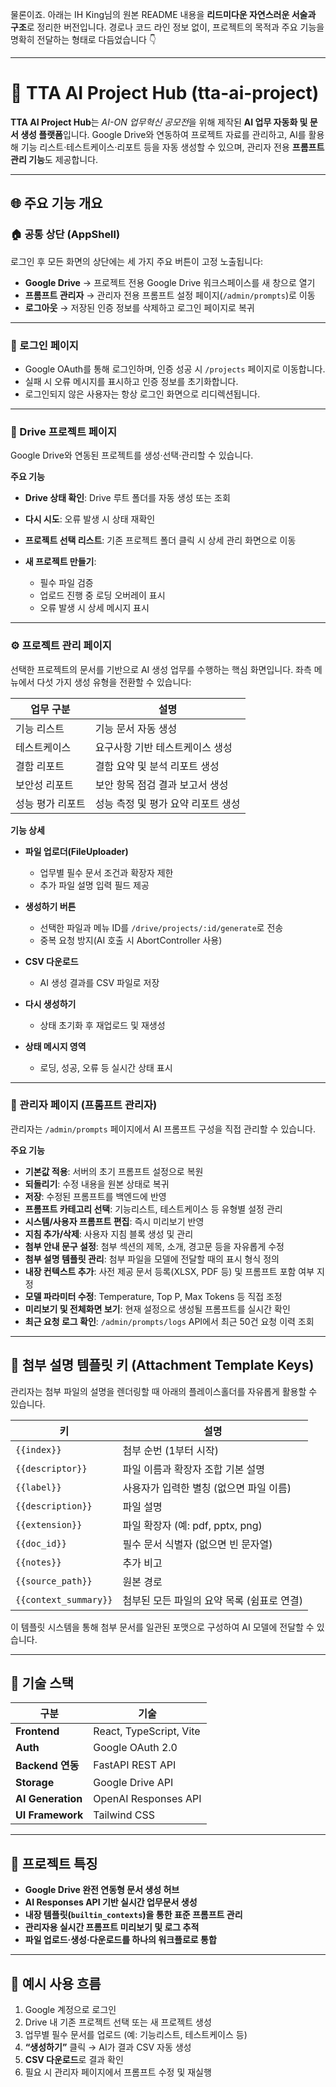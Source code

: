 물론이죠. 아래는 IH King님의 원본 README 내용을 **리드미다운 자연스러운 서술과 구조**로 정리한 버전입니다.
경로나 코드 라인 정보 없이, 프로젝트의 목적과 주요 기능을 명확히 전달하는 형태로 다듬었습니다 👇

---

# 🧠 TTA AI Project Hub (tta-ai-project)

**TTA AI Project Hub**는 *AI-ON 업무혁신 공모전*을 위해 제작된 **AI 업무 자동화 및 문서 생성 플랫폼**입니다.
Google Drive와 연동하여 프로젝트 자료를 관리하고, AI를 활용해 기능 리스트·테스트케이스·리포트 등을 자동 생성할 수 있으며, 관리자 전용 **프롬프트 관리 기능**도 제공합니다.

---

## 🌐 주요 기능 개요

### 🏠 공통 상단 (AppShell)

로그인 후 모든 화면의 상단에는 세 가지 주요 버튼이 고정 노출됩니다:

* **Google Drive** → 프로젝트 전용 Google Drive 워크스페이스를 새 창으로 열기
* **프롬프트 관리자** → 관리자 전용 프롬프트 설정 페이지(`/admin/prompts`)로 이동
* **로그아웃** → 저장된 인증 정보를 삭제하고 로그인 페이지로 복귀

---

### 🔐 로그인 페이지

* Google OAuth를 통해 로그인하며, 인증 성공 시 `/projects` 페이지로 이동합니다.
* 실패 시 오류 메시지를 표시하고 인증 정보를 초기화합니다.
* 로그인되지 않은 사용자는 항상 로그인 화면으로 리디렉션됩니다.

---

### 📁 Drive 프로젝트 페이지

Google Drive와 연동된 프로젝트를 생성·선택·관리할 수 있습니다.

**주요 기능**

* **Drive 상태 확인**: Drive 루트 폴더를 자동 생성 또는 조회
* **다시 시도**: 오류 발생 시 상태 재확인
* **프로젝트 선택 리스트**: 기존 프로젝트 폴더 클릭 시 상세 관리 화면으로 이동
* **새 프로젝트 만들기**:

  * 필수 파일 검증
  * 업로드 진행 중 로딩 오버레이 표시
  * 오류 발생 시 상세 메시지 표시

---

### ⚙️ 프로젝트 관리 페이지

선택한 프로젝트의 문서를 기반으로 AI 생성 업무를 수행하는 핵심 화면입니다.
좌측 메뉴에서 다섯 가지 생성 유형을 전환할 수 있습니다:

| 업무 구분     | 설명                   |
| --------- | -------------------- |
| 기능 리스트    | 기능 문서 자동 생성          |
| 테스트케이스    | 요구사항 기반 테스트케이스 생성    |
| 결함 리포트    | 결함 요약 및 분석 리포트 생성    |
| 보안성 리포트   | 보안 항목 점검 결과 보고서 생성   |
| 성능 평가 리포트 | 성능 측정 및 평가 요약 리포트 생성 |

**기능 상세**

* **파일 업로더(FileUploader)**

  * 업무별 필수 문서 조건과 확장자 제한
  * 추가 파일 설명 입력 필드 제공
* **생성하기 버튼**

  * 선택한 파일과 메뉴 ID를 `/drive/projects/:id/generate`로 전송
  * 중복 요청 방지(AI 호출 시 AbortController 사용)
* **CSV 다운로드**

  * AI 생성 결과를 CSV 파일로 저장
* **다시 생성하기**

  * 상태 초기화 후 재업로드 및 재생성
* **상태 메시지 영역**

  * 로딩, 성공, 오류 등 실시간 상태 표시

---

### 🧩 관리자 페이지 (프롬프트 관리자)

관리자는 `/admin/prompts` 페이지에서 AI 프롬프트 구성을 직접 관리할 수 있습니다.

**주요 기능**

* **기본값 적용**: 서버의 초기 프롬프트 설정으로 복원
* **되돌리기**: 수정 내용을 원본 상태로 복귀
* **저장**: 수정된 프롬프트를 백엔드에 반영
* **프롬프트 카테고리 선택**: 기능리스트, 테스트케이스 등 유형별 설정 관리
* **시스템/사용자 프롬프트 편집**: 즉시 미리보기 반영
* **지침 추가/삭제**: 사용자 지침 블록 생성 및 관리
* **첨부 안내 문구 설정**: 첨부 섹션의 제목, 소개, 경고문 등을 자유롭게 수정
* **첨부 설명 템플릿 관리**: 첨부 파일을 모델에 전달할 때의 표시 형식 정의
* **내장 컨텍스트 추가**: 사전 제공 문서 등록(XLSX, PDF 등) 및 프롬프트 포함 여부 지정
* **모델 파라미터 수정**: Temperature, Top P, Max Tokens 등 직접 조정
* **미리보기 및 전체화면 보기**: 현재 설정으로 생성될 프롬프트를 실시간 확인
* **최근 요청 로그 확인**: `/admin/prompts/logs` API에서 최근 50건 요청 이력 조회

---

## 🧾 첨부 설명 템플릿 키 (Attachment Template Keys)

관리자는 첨부 파일의 설명을 렌더링할 때 아래의 플레이스홀더를 자유롭게 활용할 수 있습니다.

| 키                     | 설명                         |
| --------------------- | -------------------------- |
| `{{index}}`           | 첨부 순번 (1부터 시작)             |
| `{{descriptor}}`      | 파일 이름과 확장자 조합 기본 설명        |
| `{{label}}`           | 사용자가 입력한 별칭 (없으면 파일 이름)    |
| `{{description}}`     | 파일 설명                      |
| `{{extension}}`       | 파일 확장자 (예: pdf, pptx, png) |
| `{{doc_id}}`          | 필수 문서 식별자 (없으면 빈 문자열)      |
| `{{notes}}`           | 추가 비고                      |
| `{{source_path}}`     | 원본 경로                      |
| `{{context_summary}}` | 첨부된 모든 파일의 요약 목록 (쉼표로 연결)  |

이 템플릿 시스템을 통해 첨부 문서를 일관된 포맷으로 구성하여 AI 모델에 전달할 수 있습니다.

---

## 🧠 기술 스택

| 구분                | 기술                      |
| ----------------- | ----------------------- |
| **Frontend**      | React, TypeScript, Vite |
| **Auth**          | Google OAuth 2.0        |
| **Backend 연동**    | FastAPI REST API        |
| **Storage**       | Google Drive API        |
| **AI Generation** | OpenAI Responses API    |
| **UI Framework**  | Tailwind CSS            |

---

## 🚀 프로젝트 특징

* **Google Drive 완전 연동형 문서 생성 허브**
* **AI Responses API 기반 실시간 업무문서 생성**
* **내장 템플릿(`builtin_contexts`)을 통한 표준 프롬프트 관리**
* **관리자용 실시간 프롬프트 미리보기 및 로그 추적**
* **파일 업로드·생성·다운로드를 하나의 워크플로로 통합**

---

## 💬 예시 사용 흐름

1. Google 계정으로 로그인
2. Drive 내 기존 프로젝트 선택 또는 새 프로젝트 생성
3. 업무별 필수 문서를 업로드 (예: 기능리스트, 테스트케이스 등)
4. **“생성하기”** 클릭 → AI가 결과 CSV 자동 생성
5. **CSV 다운로드**로 결과 확인
6. 필요 시 관리자 페이지에서 프롬프트 수정 및 재실행
